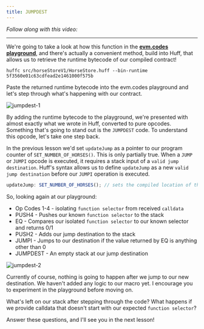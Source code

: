 ```yaml
---
title: JUMPDEST
---
```


_Follow along with this video:_

---

We're going to take a look at how this function in the [**evm.codes playground**](https://www.evm.codes/playground), and there's actually a convenient method, build into Huff, that allows us to retrieve the runtime bytecode of our compiled contract!

```
huffc src/horseStoreV1/HorseStore.huff --bin-runtime
5f3560e01c63cdfead2e1461000f575b
```

Paste the returned runtime bytecode into the evm.codes playground and let's step through what's happening with our contract.

![jumpdest-1](/formal-verification-1/21-jumpdest/jumpdest-1.png)

By adding the runtime bytecode to the playground, we're presented with almost exactly what we wrote in Huff, converted to pure opcodes. Something that's going to stand out is the `JUMPDEST` code. To understand this opcode, let's take one step back.

In the previous lesson we'd set `updateJump` as a pointer to our program counter of `SET_NUMBER_OF_HORSES()`. This is only partially true. When a `JUMP` or `JUMPI` opcode is executed, it requires a stack input of a `valid jump destination`. Huff's syntax allows us to define `updateJump` as a new `valid jump destination` before our `JUMPI` operation is executed.

```js
updateJump: SET_NUMBER_OF_HORSES(); // sets the compiled location of the SET_NUMBER_OF_HORSES macro as a valid jump destination.
```

So, looking again at our playground:

- Op Codes 1-4 - isolating `function selector` from received `calldata`
- PUSH4 - Pushes our known `function selector` to the stack
- EQ - Compares our isolated `function selector` to our known selector and returns 0/1
- PUSH2 - Adds our jump destination to the stack
- JUMPI - Jumps to our destination if the value returned by EQ is anything other than 0
- JUMPDEST - An empty stack at our jump destination

![jumpdest-2](/formal-verification-1/21-jumpdest/jumpdest-2.png)

Currently of course, nothing is going to happen after we jump to our new destination. We haven't added any logic to our macro yet. I encourage you to experiment in the playground before moving on.

What's left on our stack after stepping through the code?
What happens if we provide calldata that doesn't start with our expected `function selector`?

Answer these questions, and I'll see you in the next lesson!
